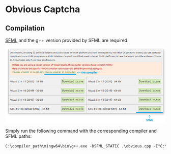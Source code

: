 # Obvious Captcha

## Compilation

[SFML](https://www.sfml-dev.org/download/sfml/2.6.1/) and the g++ version provided by SFML are required.

![sfml](img/sfml.png)

Simply run the following command with the corresponding compiler and SFML paths:

```txt
C:\compiler_path\mingw64\bin\g++.exe -DSFML_STATIC .\obvious.cpp -I"C:\sfml_path\SFML-2.6.1\include" -L"C:\sfml_path\SFML-2.6.1\lib" -static -lsfml-graphics-s -lsfml-window-s -lsfml-system-s -lopengl32 -lfreetype -lwinmm -lgdi32 -mwindows -o obvious.exe
```
